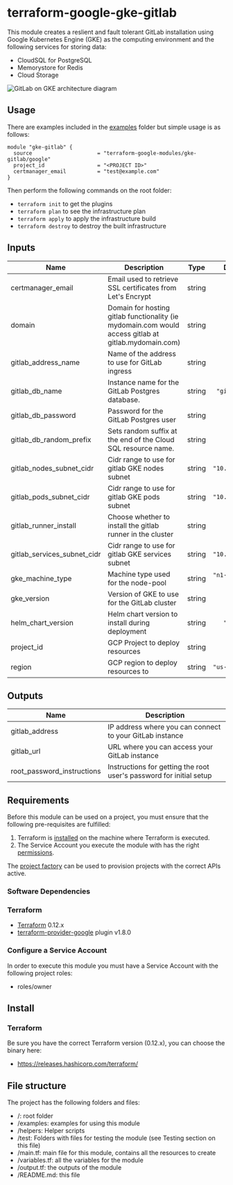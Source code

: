 # terraform-google-gke-gitlab

This module creates a reslient and fault tolerant GitLab installation using Google
Kubernetes Engine (GKE) as the computing environment and the following services for storing
data:
- CloudSQL for PostgreSQL
- Memorystore for Redis
- Cloud Storage

![GitLab on GKE architecture diagram](img/arch.png)

## Usage
There are examples included in the [examples](./examples/) folder but simple usage is as follows:

```hcl
module "gke-gitlab" {
  source                     = "terraform-google-modules/gke-gitlab/google"
  project_id                 = "<PROJECT ID>"
  certmanager_email          = "test@example.com"
}
```

Then perform the following commands on the root folder:

- `terraform init` to get the plugins
- `terraform plan` to see the infrastructure plan
- `terraform apply` to apply the infrastructure build
- `terraform destroy` to destroy the built infrastructure


 <!-- BEGINNING OF PRE-COMMIT-TERRAFORM DOCS HOOK -->
## Inputs

| Name | Description | Type | Default | Required |
|------|-------------|:----:|:-----:|:-----:|
| certmanager\_email | Email used to retrieve SSL certificates from Let's Encrypt | string | n/a | yes |
| domain | Domain for hosting gitlab functionality (ie mydomain.com would access gitlab at gitlab.mydomain.com) | string | `""` | no |
| gitlab\_address\_name | Name of the address to use for GitLab ingress | string | `""` | no |
| gitlab\_db\_name | Instance name for the GitLab Postgres database. | string | `"gitlab-db"` | no |
| gitlab\_db\_password | Password for the GitLab Postgres user | string | `""` | no |
| gitlab\_db\_random\_prefix | Sets random suffix at the end of the Cloud SQL resource name. | string | `"true"` | no |
| gitlab\_nodes\_subnet\_cidr | Cidr range to use for gitlab GKE nodes subnet | string | `"10.0.0.0/16"` | no |
| gitlab\_pods\_subnet\_cidr | Cidr range to use for gitlab GKE pods subnet | string | `"10.3.0.0/16"` | no |
| gitlab\_runner\_install | Choose whether to install the gitlab runner in the cluster | string | `"true"` | no |
| gitlab\_services\_subnet\_cidr | Cidr range to use for gitlab GKE services subnet | string | `"10.2.0.0/16"` | no |
| gke\_machine\_type | Machine type used for the node-pool | string | `"n1-standard-4"` | no |
| gke\_version | Version of GKE to use for the GitLab cluster | string | `"1.16"` | no |
| helm\_chart\_version | Helm chart version to install during deployment | string | `"4.1.1"` | no |
| project\_id | GCP Project to deploy resources | string | n/a | yes |
| region | GCP region to deploy resources to | string | `"us-central1"` | no |

## Outputs

| Name | Description |
|------|-------------|
| gitlab\_address | IP address where you can connect to your GitLab instance |
| gitlab\_url | URL where you can access your GitLab instance |
| root\_password\_instructions | Instructions for getting the root user's password for initial setup |

 <!-- END OF PRE-COMMIT-TERRAFORM DOCS HOOK -->

## Requirements

Before this module can be used on a project, you must ensure that the following pre-requisites are fulfilled:

1. Terraform is [installed](#software-dependencies) on the machine where Terraform is executed.
2. The Service Account you execute the module with has the right [permissions](#configure-a-service-account).

The [project factory](https://github.com/terraform-google-modules/terraform-google-project-factory) can be used to provision projects with the correct APIs active.

### Software Dependencies
### Terraform
- [Terraform](https://www.terraform.io/downloads.html) 0.12.x
- [terraform-provider-google](https://github.com/terraform-providers/terraform-provider-google) plugin v1.8.0

### Configure a Service Account
In order to execute this module you must have a Service Account with the
following project roles:
- roles/owner

## Install

### Terraform
Be sure you have the correct Terraform version (0.12.x), you can choose the binary here:
- https://releases.hashicorp.com/terraform/

## File structure
The project has the following folders and files:

- /: root folder
- /examples: examples for using this module
- /helpers: Helper scripts
- /test: Folders with files for testing the module (see Testing section on this file)
- /main.tf: main file for this module, contains all the resources to create
- /variables.tf: all the variables for the module
- /output.tf: the outputs of the module
- /README.md: this file
